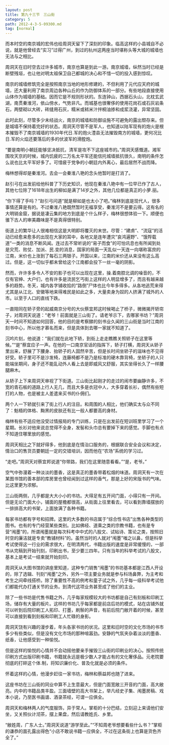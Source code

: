 ```yaml
---
layout: post
title: 第九十三节　三山街
category: 5
path: 2012-4-3-5-09300.md
tag: [normal]
---
```


而本时空的南京城的宏伟也给周洞天留下了深刻的印象。临高这样的小县城自不必说，就是他曾经去“实习”过得广州，到过的杭州这两座当时堪称头等大城的城墙也无法与之相比。

周洞天在旧时空去过许多城市，南京也算是到此一游。南京城墙，纵然当时已经是断壁残垣，也让他对明太祖保卫自己都城的决心和不惜一切的投入感到惊叹。

南京的城墙修筑完全是按照南京当地的地形修建的，不但利用了元代应天府的城墙，还大量利用了南京周边各种山丘的作为防御体系的一部分。有些地段直接使用山体作为城墙的基础。因而它是不规则形状的。东连钟山，西据石头山，北枕玄武湖，南贯秦淮河，依山傍水，气势非凡。而城基也很奢侈的使用花岗石或石灰岩条石，两壁砌以大砖，砖缝用石灰，糯米或秫米汁拌桐油掺和成浆浇灌，异常坚固。

此时此刻，尽管多少未经战火，南京的城墙和防御设施不可避免的露出颓存来。但是城墙不保持着完好的状态。周洞天尽管不是军人，也知道以陆军现有的炮火是根本摧毁不了南京城墙的1930年代日.军的炮火澧县无法摧毁南方的城墙，更何况比日.军的火焰还要落后的多的伏波军的滑膛炮。

“要是南明小朝廷能够坚决抵抗，清军是攻不下这座城市的。”周洞天感慨道。湘军围攻天京的时候，城内饥疲的二万名太平军还能信托城墙抵抗很久，南明的条件怎么说也比太平军好多了。可惜疲于党争的小朝廷内外离心，最后居然不战而降。

梅林想得却是秦淮河。去会一会秦淮八艳的念头他暂时是打消了。

赵引弓在出发前给他科普了下历史知识，他现在秦淮八艳中有一位早已作了古人，其他七位除了1618年出生的柳如是满了14岁之外，其他几位都是真正的小萝.丽。

“你下得了手吗？”赵引弓问道“就是柳如是也太小了吧。”梅林到底是现代人，很多事情还算是有的。不过秦淮八艳既然暂时无福享受，秦淮河不是要云得。这有名的大明销金窟，据说是凄云集的地方到底是个什么样子，梅林很想体验一下。顺便也骓下古人的审美趣味是不是真得很特别。

街道上的繁华让人很难相信这是大明即将覆灭的末世。尽管：“建虏”、“流寇”的活动已经愈来愈多的出现在大家的耳中，各地又是连年遭灾“哀鸿遍野”、“饿殍载道”一类的消息不断风闻。连过去不常听说的“易子而食”的可怕讯息也有所闻到处是灾荒、败仗、加派、民.变的消息，国家的局面一天乱似一天连一向堪称富庶的江南，米价也上涨到了每石三两银子。开国以来，江南的米价还从来没有这么高过。但是，这一切似乎都未曾给这个江南都会投下一丝一毫的阴影。

然而，许许多多令人不安的影子也可以出现在这里，操.着南腔北调的噪音的，不仅有官绅、大户们，也有许多是流民乞丐街上这样的人明显增多了，而且有越来越多的趋势。冬天，城内各字铺收拾的“路倒”尸体也比今年多得多。从各地逃荒来得尤其是从江北、安徽等地来得难民是如此之多，大量卖身为奴的人挤满了城外的人市。以至于人口的直线下跌。

一直陪同在轿子旁的起威南京分号的大伙蔡宜邦这时候喝止了桥子，微微揭开轿帘子，对周洞天说道：“老爷！前面就是三山街了。请老爷示下，去哪家书坊？”周洞天一时间不知道如何回答，他的目的是考察酵的刻书业久闻的三山街是当时江南的刻书中心，所以他才慕名而来，但是具体到去哪一家就不知道了。

沉吟片刻，他说道：“我们就在此地下轿，到街上走走瞧瞧关照轿子在这里等候。”“是”蔡宜应子一声。在他的一口南京官话的指挥下，轿子打横，周洞天从轿子里出来，舒展了下腰身、抬轿子的人固然辛苦，但是长时间坐轿子的滋味也不见得好受。轿子里可不是沙发椅，连藤椅都不是乃是标准的硬木靠背椅，坐轿子的人只能端坐期间，身子还不能乱动外人看上去是即威风又舒服，其实坐得长久了一样腰腿麻木。

从轿子上下来周洞天审视了下街道。三山街比起刚才的走过的闹市要幽静许多，不宽的青石板的道路上行人无几，而且大多是衣冠中人，大多穿着长衫，偶然有些短打的人物，也是被主人差遣来买书的仆佣们。

两个人一下轿就引来了街上行人的注目。和周围的人相比，他们确实太与众不同了：魁梧的体格、黝黑的皮肤还有比一般人都要高的身材。

梅林有些不适应他没受过情报局的专门训练，只是在出发前在短训班里学习了一个星期。长衫对他来说总觉得不全身，发髻和头巾总有要掉下来的感觉。手脚也有点不知道住哪里放的感觉。

周洞天相比之下就好得多，他到底是在情治口服务的，根据联合安全会议和决定，情治口的售货员要朝廷一定的交错培训，因而他在“农场”系统的学习过。

“走吧。”周洞天对蔡宜邦说道“你带路，我们在这里随意看看。”“是，老爷。”

空气中弥漫着一种淡淡的墨香，这是真正的墨香带着松烟的味道。周洞天有一次在某图书馆的善本部的库房里也曾经闻到过这样的香气，那是上好的宋版书的气味。比这里更为浓郁。

三山街两侧，几乎都是大大小小的书坊。大得足有五开间门面，小得只有一开间。但是无论门面大小，铺面的屋檐都很高，从街面上往里看去，可以看到靠墙摆放的一排排高大的书架，上面放满了各种书籍。

每家书坊都有字号和招牌。这里的大多数的书店属于“综合性书店”出售各种类型的图书。也有的专门经营某些类别。比如佛经、道乘之类的宗教书籍，也有是专营“闱墨”的，所谓闱墨就是每次科考中中式的八股文、试帖诗、策论之类，按照旧时空的廉洁就是专卖“教铺材料”的。虽然当时的人就对“闱墨”嗤之以鼻，但是科举考试使得这一行业的需求很大，在明清两代，书籍出版的速度是非常缓慢的，一部书从完稿到开始刊刻，印刷出书，至少要三四年。只有当年的科举考试的八股文，基本上是考试一结束就开始刻印。

周洞天从大图书馆的讲座里知道，这种专门销售“闱墨”的书坊基本都是江西人开设的，除了选辑、刊刻“闱墨”之外，另外一项主要业务就是参与科场鼻弊，为主考和考生之间牵线搭桥。除了重要性不高的例考和童子试之外，几乎每一级科举考试他们都能代办打通关节的业务。到清代这项业务甚至成了他们的主业。

除了一些书坊是代售书籍之外，几乎每家规模较大的书坊都是自己有刻板和印刷工场，储存有大量的板片。这样的书坊几乎每家都是前店后坊的模式，站在店铺外就可以听到后院印刷工人拓印、打墨，刷鬃的声音，有前后院门敝开着的时候，甚至可以直接到看到刻板和印刷工人忙碌的身影。

周洞天饶有兴趣的漫步着，年头各家书坊的状况。这里和旧时空的文化市场的书市多少有些类似，但是没有文化市场的那种喧嚣劲。安静的气氛夹杂着淡淡的墨香、纸香，让他感受到一种愉悦。

但是这样的愉悦的心情并不会动摇他要亲手摧毁三山街的印刷业的决心。按照传统印刷方式出版印刷书籍，书籍就永远是极少数人才能占有的文化奢侈品。元老院要彻底的打碎这个体.制，将知识廉价化、普及化就是必须的条件。

怀着这样的心情，他漫步赶往一家书坊，梅林和蔡益邦也随了进来。

这座书坊在三山街的同业中算不上生意最大，但是门面宽敞三开音的门面，高大敝亮。内中的书籍品类丰盈。三面墙壁的高大书架上，举凡经史子集、闱墨房稿、戏本小说，乃至医书画谱、酒录茶经，可谓一应俱全。

周洞天和梅林两人的气度服饰，异于常人。掌柜的十分巴结，立刻迎上来请他们安坐，又关照伙计沏茶，摆上果盘，然后请教姓氏、乡里。

“敝姓周，广东人士。”周洞天说道“游学至此。”“不知周老爷想要看些什么书？”掌柜的谦恭的面孔露出得色“小店不敢说书籍一应俱全，不过在这条街上也算是货色齐全了。”